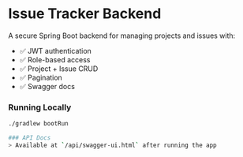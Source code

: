 # Issue Tracker Backend

A secure Spring Boot backend for managing projects and issues with:

- ✅ JWT authentication
- ✅ Role-based access
- ✅ Project + Issue CRUD
- ✅ Pagination
- ✅ Swagger docs

### Running Locally

```bash
./gradlew bootRun

### API Docs
> Available at `/api/swagger-ui.html` after running the app
